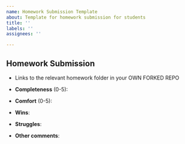 ```yaml
---
name: Homework Submission Template
about: Template for homework submission for students
title: ''
labels: ''
assignees: ''

---
```


## Homework Submission
* Links to the relevant homework folder in your OWN FORKED REPO


* **Completeness** (0-5):
* **Comfort** (0-5):
* **Wins**:
* **Struggles**:
* **Other comments**:
